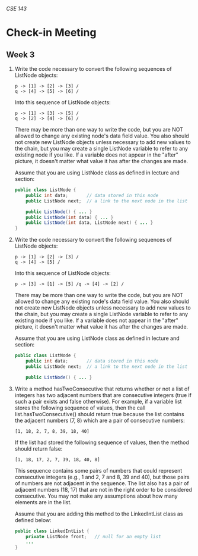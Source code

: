 _CSE 143_
# Check-in Meeting
## Week 3

1. Write the code necessary to convert the following sequences of ListNode objects:

	```
	p -> [1] -> [2] -> [3] /
	q -> [4] -> [5] -> [6] /
	```

	Into this sequence of ListNode objects:

	```
	p -> [1] -> [3] -> [5] /
	q -> [2] -> [4] -> [6] /
	```

	There may be more than one way to write the code, but you are NOT allowed to change any existing node's data field value. You also should not create new ListNode objects unless necessary to add new values to the chain, but you may create a single ListNode variable to refer to any existing node if you like. If a variable does not appear in the "after" picture, it doesn't matter what value it has after the changes are made.

	Assume that you are using ListNode class as defined in lecture and section:

	```java
	public class ListNode {
		public int data;	   // data stored in this node
		public ListNode next;  // a link to the next node in the list

		public ListNode() { ... }
		public ListNode(int data) { ... }
		public ListNode(int data, ListNode next) { ... }
	}
	```

1. 	Write the code necessary to convert the following sequences of ListNode objects:

	```
	p -> [1] -> [2] -> [3] /
	q -> [4] -> [5] /
	```

	Into this sequence of ListNode objects:

	```
	p -> [3] -> [1] -> [5] /q -> [4] -> [2] /
	```

	There may be more than one way to write the code, but you are NOT allowed to change any existing node's data field value. You also should not create new ListNode objects unless necessary to add new values to the chain, but you may create a single ListNode variable to refer to any existing node if you like. If a variable does not appear in the "after" picture, it doesn't matter what value it has after the changes are made.

	Assume that you are using ListNode class as defined in lecture and section:

	```java
	public class ListNode {
		public int data;	   // data stored in this node
		public ListNode next;  // a link to the next node in the list

		public ListNode() { ... }
	```

1. Write a method hasTwoConsecutive that returns whether or not a list of integers has two adjacent numbers that are consecutive integers (true if such a pair exists and false otherwise). For example, if a variable list stores the following sequence of values, then the call list.hasTwoConsecutive() should return true because the list contains the adjacent numbers (7, 8) which are a pair of consecutive numbers:

	```
	[1, 18, 2, 7, 8, 39, 18, 40]
	```

	If the list had stored the following sequence of values, then the method should return false:

	```
	[1, 18, 17, 2, 7, 39, 18, 40, 8]
	```

	This sequence contains some pairs of numbers that could represent consecutive integers (e.g., 1 and 2, 7 and 8, 39 and 40), but those pairs of numbers are not adjacent in the sequence. The list also has a pair of adjacent numbers (18, 17) that are not in the right order to be considered consecutive. You may not make any assumptions about how many elements are in the list.

	Assume that you are adding this method to the LinkedIntList class as defined below:

	```java
	public class LinkedIntList {
	    private ListNode front;   // null for an empty list
	    ...
	}
	```